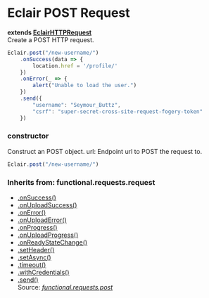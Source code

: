 # Eclair POST Request
__extends [EclairHTTPRequest](https://github.com/SamGarlick/Eclair/tree/main/src/functional/requests/request.js)__<br/>
Create a POST HTTP request.
```javascript
Eclair.post("/new-username/")
    .onSuccess(data => {
        location.href = '/profile/'
    })
    .onError(_ => {
        alert("Unable to load the user.")
    })
    .send({
        "username": "Seymour_Buttz",
        "csrf": "super-secret-cross-site-request-fogery-token"
    })
```
### constructor
Construct an POST object.
url: Endpoint url to POST the request to.
```javascript
Eclair.post("/new-username/")
```

### Inherits from: functional.requests.request
 - [.onSuccess()](https://github.com/SamGarlick/Eclair/tree/main/docs/functional/requests/request.md#onSuccess)
 - [.onUploadSuccess()](https://github.com/SamGarlick/Eclair/tree/main/docs/functional/requests/request.md#onUploadSuccess)
 - [.onError()](https://github.com/SamGarlick/Eclair/tree/main/docs/functional/requests/request.md#onError)
 - [.onUploadError()](https://github.com/SamGarlick/Eclair/tree/main/docs/functional/requests/request.md#onUploadError)
 - [.onProgress()](https://github.com/SamGarlick/Eclair/tree/main/docs/functional/requests/request.md#onProgress)
 - [.onUploadProgress()](https://github.com/SamGarlick/Eclair/tree/main/docs/functional/requests/request.md#onUploadProgress)
 - [.onReadyStateChange()](https://github.com/SamGarlick/Eclair/tree/main/docs/functional/requests/request.md#onReadyStateChange)
 - [.setHeader()](https://github.com/SamGarlick/Eclair/tree/main/docs/functional/requests/request.md#setHeader)
 - [.setAsync()](https://github.com/SamGarlick/Eclair/tree/main/docs/functional/requests/request.md#setAsync)
 - [.timeout()](https://github.com/SamGarlick/Eclair/tree/main/docs/functional/requests/request.md#timeout)
 - [.withCredentials()](https://github.com/SamGarlick/Eclair/tree/main/docs/functional/requests/request.md#withCredentials)
 - [.send()](https://github.com/SamGarlick/Eclair/tree/main/docs/functional/requests/request.md#send)
<br/>Source: [_functional.requests.post_](https://github.com/SamGarlick/Eclair/tree/main/src/functional/requests/post.js)